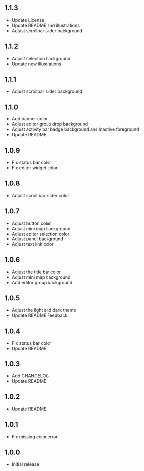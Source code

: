 ## 1.1.3

+ Update License
+ Update README and illustrations
+ Adjust scrollbar slider background

## 1.1.2

+ Adjust selection background
+ Update new illustrations

## 1.1.1
+ Adjust scrollbar slider background

## 1.1.0
+ Add banner color
+ Adjust editor group drop background
+ Adjust activity bar badge background and Inactive foreground
+ Update README

## 1.0.9

+ Fix status bar color
+ Fix editor widget color

## 1.0.8

+ Adjust scroll bar slider color

## 1.0.7

+ Adjust button color
+ Adjust mini map background
+ Adjust editor selection color
+ Adjust panel background
+ Adjust text link color

## 1.0.6

+ Adjust the title bar color
+ Adjust mini map background
+ Add editor group background

## 1.0.5

+ Adjust the light and dark theme
+ Update README Feedback

## 1.0.4

+ Fix status bar color
+ Update README

## 1.0.3

+ Add CHANGELOG
+ Update README

## 1.0.2

+ Update README

## 1.0.1

- Fix missing color error

## 1.0.0

- Initial release